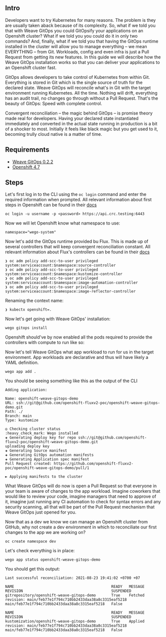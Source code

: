 
## Intro 

<!-- 
Problem statement
-->

Developers want to try Kubernetes for many reasons. The problem is they are usually taken aback because of its complexity. So, what if we told you that with Weave GitOps you could GitOpsify your applications on an Openshift cluster? What if we told you you could do it in only two commands? And, finally, what if we told you that having the GitOps runtime installed in the cluster will allow you to manage everything – we mean EVERYTHING – from Git. Workloads, config and even infra is just a Pull Request from getting its new features. In this guide we will describe how the Weave GitOps installation works so that you can deliver your applications to an Openshift cluster fast. 

<!-- 
Solution
-->

GitOps allows developers to take control of Kubernetes from within Git. Everything is stored in Git which is the single source of truth for the declared state. Weave GitOps will reconcile what's in Git with the target environment running Kubernetes. All the time. Nothing will drift, everything has an audit trail, no changes go through without a Pull Request. That's the beauty of GitOps: Speed with complete control.

Convergent reconciliation – the magic behind GitOps – is promise theory made real for developers. Having your declared state instantiated immediately and converted in the actual state running in production is a bit of a shocker to most. Initially it feels like black magic but you get used to it, becoming trully cloud native is a matter of time. 

## Requirements

* [Weave GitOps 0.2.2](https://github.com/weaveworks/weave-gitops#weave-gitops)
* [Openshift 4.7](https://docs.openshift.com/container-platform/4.7/release_notes/ocp-4-7-release-notes.html)

## Steps

Let's first log in to the CLI using the `oc login` command and enter the required information when prompted. All relevant information about first steps in Openshift can be found in their [docs](https://docs.openshift.com/container-platform/4.1/cli_reference/getting-started-cli.html)

```
oc login -u username -p <password> https://api.crc.testing:6443
```

Now we will let Openshift know what namespace to use:

```
namespace="wego-system"
```

Now let's add the GitOps runtime provided bu Flux. This is made up of several controllers that will keep convergent reconciliation constant. All relevant information about Flux's controllers can be found in their [docs](https://fluxcd.io/docs/concepts/)

```
❯ oc adm policy add-scc-to-user privileged system:serviceaccount:$namespace:source-controller
❯ oc adm policy add-scc-to-user privileged system:serviceaccount:$namespace:kustomize-controller
❯ oc adm policy add-scc-to-user privileged system:serviceaccount:$namespace:image-automation-controller
❯ oc adm policy add-scc-to-user privileged system:serviceaccount:$namespace:image-reflector-controller
```

<!-- 
Not sure how to explain this
-->

Renaming the context name:

```
❯ kubectx openshift=. 
```

Now let's get going with Weave GitOps' installation:

```
wego gitops install
```

Openshift should've by now enabled all the pods required to provide the controllers with compute to run like so:

<!-- 
Add screenshot
-->

Now let's tell Weave GitOps what app workload to run for us in the target environment. App workloads are declarative and thus will have likely a YAML definition. 

```
wego app add .
```

You should be seeing something like this as the output of the CLI

```
Adding application:

Name: openshift-weave-gitops-demo
URL: ssh://git@github.com/openshift-fluxv2-poc/openshift-weave-gitops-demo.git
Path: ./
Branch: main
Type: kustomize

◎ Checking cluster status
:heavy_check_mark: Wego installed
✚ Generating deploy key for repo ssh://git@github.com/openshift-fluxv2-poc/openshift-weave-gitops-demo.git
uploading deploy key
✚ Generating Source manifest
✚ Generating GitOps automation manifests
✚ Generating Application spec manifest
Pull Request created: https://github.com/openshift-fluxv2-poc/openshift-weave-gitops-demo/pull/1

► Applying manifests to the cluster
```

What Weave GitOps will do now is open a Pull Request so that everyone in your team is aware of changes to the app workload. Imagine coworkers that would like to review your code, imagine managers that need to approve of it, imagine just running any CI automation to check for syntax errors and any security scanning, all that will be part of the Pull Request mechanism that Weave GitOps just opened for you. 

<!-- 
Add screenshot
-->

Now that as a dev we know we can manage an Openshift cluster from GitHub, why not create a dev environment in which to reconciliate our first changes to the app we are working on?

```
oc create namespace dev
```

Let's check everything is in place:

```
wego app status openshift-weave-gitops-demo
```

You should get this output:

```
Last successful reconciliation: 2021-08-23 19:41:02 +0700 +07

NAME                                            READY   MESSAGE                                                         REVISION                                        SUSPENDED
gitrepository/openshift-weave-gitops-demo       True    Fetched revision: main/feb77e1f794c710bb2433daa38a8c3315eaf5218 main/feb77e1f794c710bb2433daa38a8c3315eaf5218   False

NAME                                            READY   MESSAGE                                                         REVISION                                        SUSPENDED
kustomization/openshift-weave-gitops-demo       True    Applied revision: main/feb77e1f794c710bb2433daa38a8c3315eaf5218 main/feb77e1f794c710bb2433daa38a8c3315eaf5218   False
```


<!-- 
Add screenshot
-->

